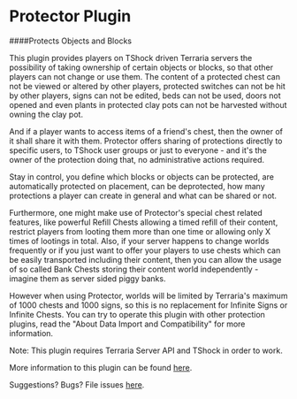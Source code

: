 Protector Plugin
================================
 
####Protects Objects and Blocks

This plugin provides players on TShock driven Terraria servers the possibility of taking ownership of certain objects or blocks, so that other players can not change or use them.
The content of a protected chest can not be viewed or altered by other players, protected switches can not be hit by other players, signs can not be edited, beds can not be used, doors not opened and even plants in protected clay pots can not be harvested without owning the clay pot.

And if a player wants to access items of a friend's chest, then the owner of it shall share it with them. Protector offers sharing of protections directly to specific users, to TShock user groups or just to everyone - and it's the owner of the protection doing that, no administrative actions required.

Stay in control, you define which blocks or objects can be protected, are automatically protected on placement, can be deprotected, how many protections a player can create in general and what can be shared or not.

Furthermore, one might make use of Protector's special chest related features, like powerful Refill Chests allowing a timed refill of their content, restrict players from looting them more than one time or allowing only X times of lootings in total. 
Also, if your server happens to change worlds frequently or if you just want to offer your players to use chests which can be easily transported including their content, then you can allow the usage of so called Bank Chests storing their content world independently - imagine them as server sided piggy banks.

However when using Protector, worlds will be limited by Terraria's maximum of 1000 chests and 1000 signs, so this is no replacement for Infinite Signs or Infinite Chests. You can try to operate this plugin with other protection plugins, read the "About Data Import and Compatibility" for more information.

Note: This plugin requires Terraria Server API and TShock in order to work.

More information to this plugin can be found [here](tshock/Protector/ReadMe.txt).

Suggestions? Bugs? File issues [here](https://github.com/CoderCow/Protector-Plugin/issues).
